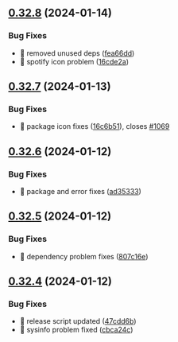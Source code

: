 ## [0.32.8](https://github.com/oguzkaganeren/manjaro-starter/compare/v0.32.7...v0.32.8) (2024-01-14)


### Bug Fixes

* 🐛 removed unused deps ([fea66dd](https://github.com/oguzkaganeren/manjaro-starter/commit/fea66dd3cf0f0cf7d5fa0ffc2a163a72e68e03ff))
* 🐛 spotify icon problem ([16cde2a](https://github.com/oguzkaganeren/manjaro-starter/commit/16cde2a23a2b1ad74fc835464c093883c3f822eb))



## [0.32.7](https://github.com/oguzkaganeren/manjaro-starter/compare/v0.32.6...v0.32.7) (2024-01-13)


### Bug Fixes

* 🐛 package icon fixes ([16c6b51](https://github.com/oguzkaganeren/manjaro-starter/commit/16c6b517b33d9a8fe9dabad87a6f06d7e0470ac7)), closes [#1069](https://github.com/oguzkaganeren/manjaro-starter/issues/1069)



## [0.32.6](https://github.com/oguzkaganeren/manjaro-starter/compare/v0.32.5...v0.32.6) (2024-01-12)


### Bug Fixes

* 🐛 package and error fixes ([ad35333](https://github.com/oguzkaganeren/manjaro-starter/commit/ad35333bf4d33551d21187e9745287752e16dcd6))



## [0.32.5](https://github.com/oguzkaganeren/manjaro-starter/compare/v0.32.4...v0.32.5) (2024-01-12)


### Bug Fixes

* 🐛 dependency problem fixes ([807c16e](https://github.com/oguzkaganeren/manjaro-starter/commit/807c16e6096be07ff6a45710baf1db4a86cf5d84))



## [0.32.4](https://github.com/oguzkaganeren/manjaro-starter/compare/v0.32.3...v0.32.4) (2024-01-12)


### Bug Fixes

* 🐛 release script updated ([47cdd6b](https://github.com/oguzkaganeren/manjaro-starter/commit/47cdd6b142c36cec287a0cf96a43ea53f3fcd4cb))
* 🐛 sysinfo problem fixed ([cbca24c](https://github.com/oguzkaganeren/manjaro-starter/commit/cbca24c0113db970637c375c12b0f71b37dbec89))




